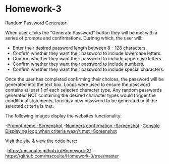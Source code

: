 # Homework-3

Random Password Generator:

When user clicks the "Generate Password" button they will be met with a series of prompts and confirmations.
Durinng which, the user will:

- Enter their desired password length between 8 - 128 characters. 
- Confirm whether they want their password to include lowercase letters.
- Confirm whether they want their password to include uppercase letters.
- Confirm whether they want their password to include numbers.
- Confirm whether they want their password to include special characters.

Once the user has completed confirming their choices, the password will be generated into the text box.
Loops were used to ensure the password contains at least 1 of each selected character type. Any random 
passwords generated NOT containing the desired character types would trigger the conditional 
statements, forcing a new password to be generated until the selected criteria is met.

The following images display the websites functionality:

-[Prompt demo -Screenshot](Assets/Prompt.png)
-[Numbers confirmation -Screenshot](Assets/NumbersPrompt.png)
-[Console Displaying loop when criteria wasn't met -Screenshot](Assets/Console-False.png)

Visit the site & view the code here:

-https://mscoulte.github.io/Homework-3/
-https://github.com/mscoulte/Homework-3/tree/master
